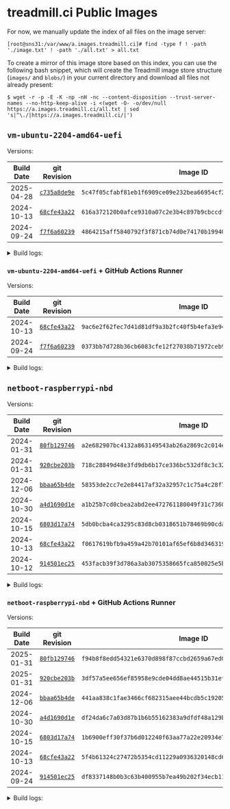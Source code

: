 # treadmill.ci Public Images

For now, we manually update the index of all files on the image server:
```
[root@sns31:/var/www/a.images.treadmill.ci]# find -type f ! -path './image.txt' ! -path './all.txt' > all.txt
```

To create a mirror of this image store based on this index, you can
use the following bash snippet, which will create the Treadmill image
store structure (`images/` and `blobs/`) in your current directory and
download all files not already present:
```
$ wget -r -p -E -K -np -nH -nc --content-disposition --trust-server-names --no-http-keep-alive -i <(wget -O- -o/dev/null https://a.images.treadmill.ci/all.txt | sed 's|^\./|https://a.images.treadmill.ci/|')
```

## `vm-ubuntu-2204-amd64-uefi`

Versions:

| Build Date | git Revision                                                                                                                                          | Image ID                                                           |
|------------|-------------------------------------------------------------------------------------------------------------------------------------------------------|--------------------------------------------------------------------|
| 2025-04-28 | [`c735a8de9e`](https://github.com/treadmill-tb/images/blob/c735a8de9ef2a9deb8177b9e6a5b30acc11bf62b/vm-ubuntu-2204-amd64-uefi/default.nix) | `5c47f05cfabf81eb1f6909ce09e232bea66954cf248ed9bca3e437f57768fc13` |
| 2024-10-13 | [`68cfe43a22`](https://github.com/treadmill-tb/images/blob/68cfe43a225bf83bba4fe3fe11723bda7da9c45f/vm-ubuntu-2204-amd64-uefi/default.nix) | `616a372120b0afce9310a07c2e3b4c897b9cbccdfec4cf01ccbcca82c156ee05` |
| 2024-09-24 | [`f7f6a60239`](https://github.com/treadmill-tb/images/blob/f7f6a6023970684ab56515fcdedf1b5792f368f7/vm-ubuntu-2204-amd64-uefi/default.nix) | `4864215aff5840792f3f871cb74d0e74170b199406a56422612efa715e72e1a5` |

<details>
<summary>Build logs:</summary>

### `c735a8de9e`

```
leons@caesium ~/p/t/i/vm-ubuntu-2204-amd64-uefi (main)> git rev-parse HEAD
c735a8de9ef2a9deb8177b9e6a5b30acc11bf62b
leons@caesium ~/p/t/i/vm-ubuntu-2204-amd64-uefi (main)> nix-build -E 'with import <nixpkgs> {}; callPackage ./default.nix {}'
/nix/store/zj9gszd7adgyj56wcjy0sfnvhpy5rf2g-treadmill-store
leons@caesium ~/p/t/i/vm-ubuntu-2204-amd64-uefi (main)> rsync -rv -L result/ leons@sns31.cs.princeton.edu:/var/www/a.images.treadmill.ci/
sending incremental file list
image.txt
blobs/5f/
blobs/5f/1f/
blobs/5f/1f/a9/
blobs/5f/1f/a9/5f1fa9a64cf4e5e92d42b585f0abe905e6678ae831619c3237ceadb195276013
images/5c/
images/5c/47/
images/5c/47/f0/
images/5c/47/f0/5c47f05cfabf81eb1f6909ce09e232bea66954cf248ed9bca3e437f57768fc13

sent 947,470,676 bytes  received 113 bytes  65,342,813.03 bytes/sec
total size is 947,238,916  speedup is 1.00
```

### `68cfe43a22`

```
leons@caesium ~/p/t/i/vm-ubuntu-2204-amd64-uefi (main)> git rev-parse HEAD
68cfe43a225bf83bba4fe3fe11723bda7da9c45f
leons@caesium ~/p/t/i/vm-ubuntu-2204-amd64-uefi (main)> nix-build -E 'with import <nixpkgs> {}; callPackage ./default.nix {}'
/nix/store/fcssv6py0hh2p4hfd9w5h9pl5d3ysz5p-treadmill-store
leons@caesium ~/p/t/i/vm-ubuntu-2204-amd64-uefi (main)> rsync -rv -L result/ leons@sns31.cs.princeton.edu:/var/www/a.images.treadmill.ci/
sending incremental file list
image.txt
blobs/6c/
blobs/6c/82/
blobs/6c/82/47/
blobs/6c/82/47/6c8247e4440a4f9a691f67643c1d2adf87d48b6c475bd7b83599851cec785164
images/61/
images/61/6a/
images/61/6a/37/
images/61/6a/37/616a372120b0afce9310a07c2e3b4c897b9cbccdfec4cf01ccbcca82c156ee05

sent 941,459,348 bytes  received 113 bytes  81,866,040.09 bytes/sec
total size is 941,229,060  speedup is 1.00
```


### `f7f6a60239`

```
leons@caesium ~/p/t/i/vm-ubuntu-2204-amd64-uefi (main)> git rev-parse HEAD
f7f6a6023970684ab56515fcdedf1b5792f368f7
leons@caesium ~/p/t/i/vm-ubuntu-2204-amd64-uefi (main)> nix-build -E 'with import <nixpkgs> {}; callPackage ./default.nix {}'
/nix/store/1bjwlkjbxq7nal5sbll6snh9wc0ingbv-treadmill-store
leons@caesium ~/p/t/i/vm-ubuntu-2204-amd64-uefi (main)> rsync -rv -L result/ leons@sns31.cs.princeton.edu:/var/www/a.images.treadmill.ci/
sending incremental file list
image.txt
blobs/
blobs/33/
blobs/33/31/
blobs/33/31/75/
blobs/33/31/75/33317569a76291991bb8dae68a08b2369221a229192eec1ad3227d38826da281
images/
images/48/
images/48/64/
images/48/64/21/
images/48/64/21/4864215aff5840792f3f871cb74d0e74170b199406a56422612efa715e72e1a5

sent 940,869,394 bytes  received 113 bytes  89,606,619.71 bytes/sec
total size is 940,639,236  speedup is 1.00
```

</details>

### `vm-ubuntu-2204-amd64-uefi` + GitHub Actions Runner

Versions:

| Build Date | git Revision                                                                                                                                          | Image ID                                                           |
|------------|-------------------------------------------------------------------------------------------------------------------------------------------------------|--------------------------------------------------------------------|
| 2024-10-13 | [`68cfe43a22`](https://github.com/treadmill-tb/images/blob/68cfe43a225bf83bba4fe3fe11723bda7da9c45f/vm-ubuntu-2204-amd64-uefi/gh-actions-overlay.nix) | `9ac6e2f62fec7d41d81df9a3b2fc40f5b4efa3e94055ea43a83e29dc77b791ee` |
| 2024-09-24 | [`f7f6a60239`](https://github.com/treadmill-tb/images/blob/f7f6a6023970684ab56515fcdedf1b5792f368f7/vm-ubuntu-2204-amd64-uefi/gh-actions-overlay.nix) | `0373bb7d728b36cb6083cfe12f27038b71972ceb90563b0037d4012df7b62bf4` |

<details>
<summary>Build logs:</summary>

### `68cfe43a22`

```
leons@caesium ~/p/t/i/vm-ubuntu-2204-amd64-uefi (main)> git rev-parse HEAD
68cfe43a225bf83bba4fe3fe11723bda7da9c45f
leons@caesium ~/p/t/i/vm-ubuntu-2204-amd64-uefi (main)> nix-build gh-actions-overlay.nix
/nix/store/25p7sbadzw5rj7b1dz23zxacw0ri8nzr-image-store
leons@caesium ~/p/t/i/vm-ubuntu-2204-amd64-uefi (main)> rsync -rv -L result/ leons@sns31.cs.princeton.edu:/var/www/a.images.treadmill.ci/
sending incremental file list
image.txt
blobs/06/
blobs/06/ff/
blobs/06/ff/9f/
blobs/06/ff/9f/06ff9fbb107733147c0ab2bd92efd4a2844b42c9ec60945d8e84de1b6194ed61
blobs/6c/82/47/6c8247e4440a4f9a691f67643c1d2adf87d48b6c475bd7b83599851cec785164
images/9a/
images/9a/c6/
images/9a/c6/e2/
images/9a/c6/e2/9ac6e2f62fec7d41d81df9a3b2fc40f5b4efa3e94055ea43a83e29dc77b791ee

sent 658,136,207 bytes  received 214,956 bytes  77,453,078.00 bytes/sec
total size is 1,599,080,209  speedup is 2.43
```

### `f7f6a60239`

```
leons@caesium ~/p/t/i/vm-ubuntu-2204-amd64-uefi (main)> git rev-parse HEAD
f7f6a6023970684ab56515fcdedf1b5792f368f7
leons@caesium ~/p/t/i/vm-ubuntu-2204-amd64-uefi (main)> nix-build gh-actions-overlay.nix
/nix/store/yzn9rhawqslvl8y7b55sq6n19lhlcxrx-image-store
leons@caesium ~/p/t/i/vm-ubuntu-2204-amd64-uefi (main)> rsync -rv -L result/ leons@sns31.cs.princeton.edu:/var/www/a.images.treadmill.ci/
sending incremental file list
image.txt
blobs/33/31/75/33317569a76291991bb8dae68a08b2369221a229192eec1ad3227d38826da281
blobs/9b/
blobs/9b/bc/
blobs/9b/bc/f6/
blobs/9b/bc/f6/9bbcf6d6a67886ac58b9d6cdbb87b49e1a14ebeb8b19b99279b3d73eacdf00b0
images/03/
images/03/73/
images/03/73/bb/
images/03/73/bb/0373bb7d728b36cb6083cfe12f27038b71972ceb90563b0037d4012df7b62bf4

sent 658,398,373 bytes  received 214,879 bytes  69,327,710.74 bytes/sec
total size is 1,598,752,529  speedup is 2.43
```

</details>

## `netboot-raspberrypi-nbd`

Versions:

| Build Date | git Revision                                                                                                                                          | Image ID                                                           |
|------------|-------------------------------------------------------------------------------------------------------------------------------------------------------|--------------------------------------------------------------------|
| 2024-01-31 | [`80fb129746`](https://github.com/treadmill-tb/images/blob/80fb129746645beebf328113140af8a1d2e41adc/netboot-raspberrypi-nbd/default.nix) | `a2e682907bc4132a863149543ab26a2869c2c014ef6ad63ae0d66c088377deaf` |
| 2024-01-31 | [`920cbe203b`](https://github.com/treadmill-tb/images/blob/920cbe203b7ba34b571bedb1428b4f3b02cb04ca/netboot-raspberrypi-nbd/default.nix) | `718c28849d48e3fd9db6b17ce336bc532df8c3c32f4ac7e8b61a79b901f8f452` |
| 2024-12-06 | [`bbaa65b4de`](https://github.com/treadmill-tb/images/blob/bbaa65b4de28ce20a55d79ac877bd1f1d060b2ae/netboot-raspberrypi-nbd/default.nix) | `58353de2cc7e2e84417af32a32957c1c75a4c28f7c0471c4598233e92310e3bd` |
| 2024-10-30 | [`a4d1690d1e`](https://github.com/treadmill-tb/images/blob/a4d1690d1ef9c2e330a71237913279ab90ca545d/netboot-raspberrypi-nbd/default.nix) | `a1b25b7cd0cbea2abd2ee472761180049f31c736095f81c16c65a5877e9f2c44` |
| 2024-10-15 | [`6803d17a74`](https://github.com/treadmill-tb/images/blob/6803d17a74a4158e80fc6bc6fe44c64543ff0d15/netboot-raspberrypi-nbd/default.nix) | `5db0bcba4ca3295c83d8cb0318651b78469b90cda9f124011c2bd15a0f1f8999` |
| 2024-10-13 | [`68cfe43a22`](https://github.com/treadmill-tb/images/blob/68cfe43a225bf83bba4fe3fe11723bda7da9c45f/netboot-raspberrypi-nbd/default.nix) | `f0617619bfb9a459a42b70101af65ef6b8d34631955f1d46423674e9897f26fc` |
| 2024-10-12 | [`914501ec25`](https://github.com/treadmill-tb/images/blob/914501ec25617613d8bc4d5ca034438e3030acf3/netboot-raspberrypi-nbd/default.nix) | `453facb39f3d786a3ab3075358665fca850025e5b342487066f7a5c5482bd8ab` |

<details>
<summary>Build logs:</summary>

### `80fb129746`

```
leons@caesium ~/p/t/i/netboot-raspberrypi-nbd (main)> git rev-parse HEAD
80fb129746645beebf328113140af8a1d2e41adc
leons@caesium ~/p/t/i/netboot-raspberrypi-nbd (main)> nix-build -E 'with import <nixpkgs> {}; callPackage ./default.nix {}'
fetching git input 'git+https://github.com/nix-community/fenix.git'
fetching git input 'git+https://github.com/treadmill-tb/treadmill.git'
/nix/store/bg2zw64ahh9k0dzrsij51g1f0rnw5nkk-treadmill-store
leons@caesium ~/p/t/i/netboot-raspberrypi-nbd (main)> rsync -rv -L result/ leons@sns31.cs.princeton.edu:/var/www/a.images.treadmill.ci/
sending incremental file list
image.txt
blobs/65/
blobs/65/7f/
blobs/65/7f/de/
blobs/65/7f/de/657fde93f3d1f48cb190983c5ed97692d398100834ec2721696a3adaa19f9af5
blobs/f0/
blobs/f0/04/
blobs/f0/04/37/
blobs/f0/04/37/f00437ea67ca16a52ecb2b54bc691d148b79d728f68dc25b7e3cf8f02bc602ac
images/a2/
images/a2/e6/
images/a2/e6/82/
images/a2/e6/82/a2e682907bc4132a863149543ab26a2869c2c014ef6ad63ae0d66c088377deaf

sent 2,149,318,777 bytes  received 148 bytes  84,287,016.67 bytes/sec
total size is 2,148,793,491  speedup is 1.00
```

### `920cbe203b`

```
leons@caesium ~/p/t/i/netboot-raspberrypi-nbd (main)> git rev-parse HEAD
920cbe203b7ba34b571bedb1428b4f3b02cb04ca
leons@caesium ~/p/t/i/netboot-raspberrypi-nbd (main)> nix-build -E 'with import <nixpkgs> {}; callPackage ./default.nix {}'
fetching git input 'git+https://github.com/nix-community/fenix.git'
fetching git input 'git+https://github.com/treadmill-tb/treadmill.git'
/nix/store/2id5l0w2vljdakvibpz89q86r9q5wcbn-treadmill-store
leons@caesium ~/p/t/i/netboot-raspberrypi-nbd (main)> rsync -rv -L result/ leons@sns31.cs.princeton.edu:/var/www/a.images.treadmill.ci/
sending incremental file list
image.txt
blobs/d0/
blobs/d0/99/
blobs/d0/99/e8/
blobs/d0/99/e8/d099e857f6266da7e1e2a49064ebd6e3a62643a39eee2b4aa5b95ea298e0ba08
blobs/fa/
blobs/fa/cf/
blobs/fa/cf/df/
blobs/fa/cf/df/facfdfe0c346d9debf4e7e0ee12417bad93474d4dc5b26eb8583e9933383db96
images/71/
images/71/8c/
images/71/8c/28/
images/71/8c/28/718c28849d48e3fd9db6b17ce336bc532df8c3c32f4ac7e8b61a79b901f8f452

sent 2,157,971,643 bytes  received 148 bytes  88,080,481.27 bytes/sec
total size is 2,157,444,243  speedup is 1.00
```

### `bbaa65b4de`

```
leons@caesium ~/p/t/i/netboot-raspberrypi-nbd (main)> git rev-parse HEAD
bbaa65b4de28ce20a55d79ac877bd1f1d060b2ae
leons@caesium ~/p/t/i/netboot-raspberrypi-nbd (main)> nix-build  -E 'with import <nixpkgs> {}; callPackage ./default.nix {}'
/nix/store/h45xlb381jcsllh3dx54rf8ddz0zxday-treadmill-store
leons@caesium ~/p/t/i/netboot-raspberrypi-nbd (main)> rsync -rv -L result/ leons@sns31.cs.princeton.edu:/var/www/a.images.treadmill.ci/
sending incremental file list
image.txt
blobs/bb/07/46/bb074607e34ca760c9ad00f01931fff05e8ed34d8a01d2413ae9e95ce87fe298
blobs/c9/12/05/c9120536872e66511d2fe089fd4949b0a1289536b54f9a2cc5c16605b0f7e941
images/58/
images/58/35/
images/58/35/3d/
images/58/35/3d/58353de2cc7e2e84417af32a32957c1c75a4c28f7c0471c4598233e92310e3bd

sent 217,993 bytes  received 378,398 bytes  51,860.09 bytes/sec
total size is 2,148,990,099  speedup is 3,603.32
```

### `a4d1690d1e`

```
leons@caesium ~/p/t/i/netboot-raspberrypi-nbd (main)> git rev-parse HEAD
a4d1690d1ef9c2e330a71237913279ab90ca545d
leons@caesium ~/p/t/i/netboot-raspberrypi-nbd (main)> nix-build -E 'with import <nixpkgs> {}; callPackage ./default.nix {}'
/nix/store/nakjliab1q6cd0l3f1v2zl3c65wghfl7-treadmill-store
leons@caesium ~/p/t/i/netboot-raspberrypi-nbd (main)> rsync -rv -L result/ leons@sns31.cs.princeton.edu:/var/www/a.images.treadmill.ci/
sending incremental file list
image.txt
blobs/6a/
blobs/6a/d5/
blobs/6a/d5/57/
blobs/6a/d5/57/6ad557ac9249f743b56124e0157b01e5cf28fcd5c45222b48ced16804b17eb09
blobs/9d/
blobs/9d/30/
blobs/9d/30/51/
blobs/9d/30/51/9d30513e0dc24566abb2271f269e6509db9866d313a5e0445e3afe9029542947
images/a1/
images/a1/b2/
images/a1/b2/5b/
images/a1/b2/5b/a1b25b7cd0cbea2abd2ee472761180049f31c736095f81c16c65a5877e9f2c44

sent 2,163,215,797 bytes  received 148 bytes  105,522,729.02 bytes/sec
total size is 2,162,687,123  speedup is 1.00
```

### `6803d17a74`

```
leons@caesium ~/p/t/i/netboot-raspberrypi-nbd (main)> git rev-parse HEAD
6803d17a74a4158e80fc6bc6fe44c64543ff0d15
leons@caesium ~/p/t/i/netboot-raspberrypi-nbd (main)> nix-build -I nixpkgs=https://github.com/nixos/nixpkgs/archive/release-24.05.tar.gz -E 'with import <nixpkgs> {}; callPackage ./default.nix {}'
/nix/store/b4vwspja2w7zp8slajn4zb6xydz6bdp8-treadmill-store
leons@caesium ~/p/t/i/netboot-raspberrypi-nbd (main)> rsync -rv -L result/ leons@sns31.cs.princeton.edu:/var/www/a.images.treadmill.ci/
sending incremental file list
image.txt
blobs/50/a3/39/50a339bb4ec10902d7bae426fe216a8008fca81fa82ce9a8036ebad998320c98
blobs/e4/4b/bd/e44bbd64b70c8afea5f704e8b6884f7d52bee81c75b84ac443bb77e45901acbf
images/5d/b0/bc/5db0bcba4ca3295c83d8cb0318651b78469b90cda9f124011c2bd15a0f1f8999

sent 217,190 bytes  received 378,929 bytes  51,836.43 bytes/sec
total size is 2,155,740,307  speedup is 3,616.29
```

### `68cfe43a22`

```
leons@caesium ~/p/t/i/netboot-raspberrypi-nbd (main)> git rev-parse HEAD
68cfe43a225bf83bba4fe3fe11723bda7da9c45f
leons@caesium ~/p/t/i/netboot-raspberrypi-nbd (main)> nix-build -E 'with import <nixpkgs> {}; callPackage ./default.nix {}'
/nix/store/wc452qz6yp2fy7qdlk0sn71rbcsky45g-treadmill-store
leons@caesium ~/p/t/i/netboot-raspberrypi-nbd (main)> rsync -rv -L result/ leons@sns31.cs.princeton.edu:/var/www/a.images.treadmill.ci/
sending incremental file list
image.txt
blobs/33/24/
blobs/33/24/52/
blobs/33/24/52/3324528e034d27c28f4b58b734aab3e0b041a1c57c044bcef1a3c552ff88665a
blobs/50/
blobs/50/16/
blobs/50/16/df/
blobs/50/16/df/5016df56e359098cb3c6e44bee77ee390c71e855908e4b0a528cbf4ba5d37f4f
images/f0/
images/f0/61/
images/f0/61/76/
images/f0/61/76/f0617619bfb9a459a42b70101af65ef6b8d34631955f1d46423674e9897f26fc

sent 2,159,544,890 bytes  received 145 bytes  105,343,660.24 bytes/sec
total size is 2,159,017,107  speedup is 1.00
```

### `914501ec25`

```
leons@caesium ~/p/t/i/netboot-raspberrypi-nbd (main)> git rev-parse HEAD
914501ec25617613d8bc4d5ca034438e3030acf3
leons@caesium ~/p/t/i/netboot-raspberrypi-nbd (main)> nix-build -E 'with import <nixpkgs> {}; callPackage ./default.nix {}'
/nix/store/8yhb8zc7n0dj1a1y9gc1n8l9w84firk8-treadmill-store
leons@caesium ~/p/t/i/netboot-raspberrypi-nbd (main)> rsync -rv -L result/ leons@sns31.cs.princeton.edu:/var/www/a.images.treadmill.ci/
sending incremental file list
image.txt
blobs/1d/67/24/1d6724e19dee478cc8b6b6e09cd8d3ba415818aac605acf4a7679159f246dcbf
blobs/44/a2/5a/44a25acaf1e384ffd6926d613cca854563bc62ad6515e1645ac4151f51c55054
images/45/
images/45/3f/
images/45/3f/ac/
images/45/3f/ac/453facb39f3d786a3ab3075358665fca850025e5b342487066f7a5c5482bd8ab
sent 222,162 bytes  received 385,681 bytes  52,855.91 bytes/sec
total size is 2,098,687,124  speedup is 3,452.68
```

</details>

### `netboot-raspberrypi-nbd` + GitHub Actions Runner

Versions:

| Build Date | git Revision                                                                                                                                          | Image ID                                                           |
|------------|-------------------------------------------------------------------------------------------------------------------------------------------------------|--------------------------------------------------------------------|
| 2025-01-31 | [`80fb129746`](https://github.com/treadmill-tb/images/blob/80fb129746645beebf328113140af8a1d2e41adc/netboot-raspberrypi-nbd/gh-actions-overlay.nix) | `f94b8f8edd54321e6370d898f87ccbd2659a67ed0300fda2adc8099cdd157790` |
| 2025-01-31 | [`920cbe203b`](https://github.com/treadmill-tb/images/blob/920cbe203b7ba34b571bedb1428b4f3b02cb04ca/netboot-raspberrypi-nbd/gh-actions-overlay.nix) | `3df57a5ee656ef85958e9cde04dd8ae44515b31efeef6a4d23ac3cd4d10a033c` |
| 2024-12-06 | [`bbaa65b4de`](https://github.com/treadmill-tb/images/blob/bbaa65b4de28ce20a55d79ac877bd1f1d060b2ae/netboot-raspberrypi-nbd/gh-actions-overlay.nix) | `441aa838c1fae3466cf682315aee44bcdb5c192054d6238e6c073ccd44b9bf06` |
| 2024-10-30 | [`a4d1690d1e`](https://github.com/treadmill-tb/images/blob/a4d1690d1ef9c2e330a71237913279ab90ca545d/netboot-raspberrypi-nbd/gh-actions-overlay.nix) | `df24da6c7a03d87b1b6b55162383a9dfdf48a129b5f3e648748f0f9d11cdb470` |
| 2024-10-15 | [`6803d17a74`](https://github.com/treadmill-tb/images/blob/6803d17a74a4158e80fc6bc6fe44c64543ff0d15/netboot-raspberrypi-nbd/gh-actions-overlay.nix) | `1b6900eff30f37b6d012240f63aa77a22e20934e7f6ebf38e25310552dc08378` |
| 2024-10-13 | [`68cfe43a22`](https://github.com/treadmill-tb/images/blob/68cfe43a225bf83bba4fe3fe11723bda7da9c45f/netboot-raspberrypi-nbd/gh-actions-overlay.nix) | `5f4b61324c27472b5354cd11229a0936320148cd6e852fbf05e1b7ff5b4598e6` |
| 2024-09-24 | [`914501ec25`](https://github.com/treadmill-tb/images/blob/914501ec25617613d8bc4d5ca034438e3030acf3/netboot-raspberrypi-nbd/gh-actions-overlay.nix) | `df8337148b0b3c63b400955b7ea49b202f34ecb111b61cd60c45a96076d9e31a` |

<details>
<summary>Build logs:</summary>

### `80fb129746`

```
leons@caesium ~/p/t/i/netboot-raspberrypi-nbd (main)> git rev-parse HEAD
80fb129746645beebf328113140af8a1d2e41adc
leons@caesium ~/p/t/i/netboot-raspberrypi-nbd (main)> nix-build -I nixpkgs=https://github.com/nixos/nixpkgs/archive/release-24.11.tar.gz gh-actions-runner-overlay.nix
fetching git input 'git+https://github.com/nix-community/fenix.git'
fetching git input 'git+https://github.com/treadmill-tb/treadmill.git'
/nix/store/waazbzq4l490m49sk3dpjblv55z46xp6-image-store
leons@caesium ~/p/t/i/netboot-raspberrypi-nbd (main)> rsync -rv -L result/ leons@sns31.cs.princeton.edu:/var/www/a.images.treadmill.ci/
sending incremental file list
image.txt
blobs/46/
blobs/46/d4/
blobs/46/d4/a5/
blobs/46/d4/a5/46d4a5f528a8145e151d2b42a6c88b21336d8815037cf70ea36e7e16687b6772
blobs/65/7f/de/657fde93f3d1f48cb190983c5ed97692d398100834ec2721696a3adaa19f9af5
blobs/f0/04/37/f00437ea67ca16a52ecb2b54bc691d148b79d728f68dc25b7e3cf8f02bc602ac
images/f9/
images/f9/4b/
images/f9/4b/8f/
images/f9/4b/8f/f94b8f8edd54321e6370d898f87ccbd2659a67ed0300fda2adc8099cdd157790

sent 3,365,288 bytes  received 378,397 bytes  356,541.43 bytes/sec
total size is 2,151,939,854  speedup is 574.82
```

### `920cbe203b`

```
leons@caesium ~/p/t/i/netboot-raspberrypi-nbd (main)> git rev-parse HEAD
920cbe203b7ba34b571bedb1428b4f3b02cb04ca
leons@caesium ~/p/t/i/netboot-raspberrypi-nbd (main)> nix-build gh-actions-runner-overlay.nix
fetching git input 'git+https://github.com/nix-community/fenix.git'
fetching git input 'git+https://github.com/treadmill-tb/treadmill.git'
/nix/store/2nml7q6wg5qjqddxyi6qw0mfhaaihqcl-image-store
leons@caesium ~/p/t/i/netboot-raspberrypi-nbd (main)> rsync -rv -L result/ leons@sns31.cs.princeton.edu:/var/www/a.images.treadmill.ci/
sending incremental file list
image.txt
blobs/4d/
blobs/4d/96/
blobs/4d/96/8d/
blobs/4d/96/8d/4d968df944bd1ac0eb9e5409b2f118d94aeec254121afe93544a2952024768ec
blobs/d0/99/e8/d099e857f6266da7e1e2a49064ebd6e3a62643a39eee2b4aa5b95ea298e0ba08
blobs/fa/cf/df/facfdfe0c346d9debf4e7e0ee12417bad93474d4dc5b26eb8583e9933383db96
images/3d/
images/3d/f5/
images/3d/f5/7a/
images/3d/f5/7a/3df57a5ee656ef85958e9cde04dd8ae44515b31efeef6a4d23ac3cd4d10a033c

sent 3,365,664 bytes  received 379,052 bytes  325,627.48 bytes/sec
total size is 2,160,590,606  speedup is 576.97
```

### `bbaa65b4de`

```
leons@caesium ~/p/t/i/netboot-raspberrypi-nbd (main)> git rev-parse HEAD
bbaa65b4de28ce20a55d79ac877bd1f1d060b2ae
leons@caesium ~/p/t/i/netboot-raspberrypi-nbd (main)> nix-build gh-actions-runner-overlay.nix
/nix/store/nfjq0cwgxl2zb7w4gad3jjlcmzzxps7v-image-store
leons@caesium ~/p/t/i/netboot-raspberrypi-nbd (main)> rsync -rv -L result/ leons@sns31.cs.princeton.edu:/var/www/a.images.treadmill.ci/
sending incremental file list
image.txt
blobs/bb/
blobs/bb/07/
blobs/bb/07/46/
blobs/bb/07/46/bb074607e34ca760c9ad00f01931fff05e8ed34d8a01d2413ae9e95ce87fe298
blobs/c9/
blobs/c9/12/
blobs/c9/12/05/
blobs/c9/12/05/c9120536872e66511d2fe089fd4949b0a1289536b54f9a2cc5c16605b0f7e941
blobs/de/
blobs/de/3b/
blobs/de/3b/8d/
blobs/de/3b/8d/de3b8d4e4a3d07791693bb8a4a98a33f00d8f77b7b998ed49370d4f4eb3d3734
images/44/
images/44/1a/
images/44/1a/a8/
images/44/1a/a8/441aa838c1fae3466cf682315aee44bcdb5c192054d6238e6c073ccd44b9bf06

sent 2,424,375,783 bytes  received 183 bytes  107,750,042.93 bytes/sec
total size is 2,423,783,184  speedup is 1.00
```

### `a4d1690d1e`

```
leons@caesium ~/p/t/i/netboot-raspberrypi-nbd (main) [1]> git rev-parse HEAD
a4d1690d1ef9c2e330a71237913279ab90ca545d
leons@caesium ~/p/t/i/netboot-raspberrypi-nbd (main)> nix-build gh-actions-runner-overlay.nix
/nix/store/v751jk869i22ppplffkrc0c5jvaqbivg-image-store
leons@caesium ~/p/t/i/netboot-raspberrypi-nbd (main)> rsync -rv -L result/ leons@sns31.cs.princeton.edu:/var/www/a.images.treadmill.ci/
sending incremental file list
image.txt
blobs/30/
blobs/30/1b/
blobs/30/1b/82/
blobs/30/1b/82/301b824fdf94fe658a389fdc6cf147e0ff4c1f06c4403a74d00331f6aebb1798
blobs/6a/d5/57/6ad557ac9249f743b56124e0157b01e5cf28fcd5c45222b48ced16804b17eb09
blobs/9d/30/51/9d30513e0dc24566abb2271f269e6509db9866d313a5e0445e3afe9029542947
images/df/24/
images/df/24/da/
images/df/24/da/df24da6c7a03d87b1b6b55162383a9dfdf48a129b5f3e648748f0f9d11cdb470

sent 470,751,703 bytes  received 379,466 bytes  32,491,804.76 bytes/sec
total size is 2,633,105,217  speedup is 5.59
```

### `6803d17a74`

```
leons@caesium ~/p/t/i/netboot-raspberrypi-nbd (main)> git rev-parse HEAD
6803d17a74a4158e80fc6bc6fe44c64543ff0d15
leons@caesium ~/p/t/i/netboot-raspberrypi-nbd (main)> nix-build -I nixpkgs=https://github.com/nixos/nixpkgs/archive/release-24.05.tar.gz gh-actions-runner-overlay.nix
/nix/store/148134wsj8h3jbaz6gn7dl1igywgg48a-image-store
leons@caesium ~/p/t/i/netboot-raspberrypi-nbd (main)> rsync -rv -L result/ leons@sns31.cs.princeton.edu:/var/www/a.images.treadmill.ci/
sending incremental file list
image.txt
blobs/50/a3/39/50a339bb4ec10902d7bae426fe216a8008fca81fa82ce9a8036ebad998320c98
blobs/e4/4b/bd/e44bbd64b70c8afea5f704e8b6884f7d52bee81c75b84ac443bb77e45901acbf
blobs/f8/
blobs/f8/d0/
blobs/f8/d0/61/
blobs/f8/d0/61/f8d06173c89ea48fb3c5214a7f16c3fb2c5964732602dcd230d535984d23e206
images/1b/
images/1b/69/
images/1b/69/00/
images/1b/69/00/1b6900eff30f37b6d012240f63aa77a22e20934e7f6ebf38e25310552dc08378

sent 470,030,344 bytes  received 378,961 bytes  30,348,987.42 bytes/sec
total size is 2,625,437,505  speedup is 5.58
```

### `68cfe43a22`

```
leons@caesium ~/p/t/i/netboot-raspberrypi-nbd (main)> git rev-parse HEAD
68cfe43a225bf83bba4fe3fe11723bda7da9c45f
leons@caesium ~/p/t/i/netboot-raspberrypi-nbd (main)> nix-build gh-actions-runner-overlay.nix
/nix/store/wcihc56rzaqhbvqj0amzza8qk6ss69sv-image-store
leons@caesium ~/p/t/i/netboot-raspberrypi-nbd (main)> rsync -rv -L result/ leons@sns31.cs.princeton.edu:/var/www/a.images.treadmill.ci/
sending incremental file list
image.txt
blobs/33/24/52/3324528e034d27c28f4b58b734aab3e0b041a1c57c044bcef1a3c552ff88665a
blobs/4f/
blobs/4f/5d/
blobs/4f/5d/5f/
blobs/4f/5d/5f/4f5d5fb9780430b4fa4b8747c74af7d60f8a4e1f5accb3cd9871d66bf674b8ca
blobs/50/16/df/5016df56e359098cb3c6e44bee77ee390c71e855908e4b0a528cbf4ba5d37f4f
images/5f/
images/5f/4b/
images/5f/4b/61/
images/5f/4b/61/5f4b61324c27472b5354cd11229a0936320148cd6e852fbf05e1b7ff5b4598e6

sent 469,637,168 bytes  received 379,189 bytes  30,323,635.94 bytes/sec
total size is 2,628,321,089  speedup is 5.59
```

### `914501ec25`

```
leons@caesium ~/p/t/i/netboot-raspberrypi-nbd (main)> git rev-parse HEAD
914501ec25617613d8bc4d5ca034438e3030acf3
leons@caesium ~/p/t/i/netboot-raspberrypi-nbd (main)> nix-build gh-actions-runner-overlay.nix
/nix/store/i0mqkn0ygp5zn7d1fd10h0z5msqav7vf-image-store
leons@caesium ~/p/t/i/netboot-raspberrypi-nbd (main)> rsync -rv -L result/ leons@sns31.cs.princeton.edu:/var/www/a.images.treadmill.ci/
sending incremental file list
image.txt
blobs/1d/
blobs/1d/67/
blobs/1d/67/24/
blobs/1d/67/24/1d6724e19dee478cc8b6b6e09cd8d3ba415818aac605acf4a7679159f246dcbf
blobs/44/
blobs/44/a2/
blobs/44/a2/5a/
blobs/44/a2/5a/44a25acaf1e384ffd6926d613cca854563bc62ad6515e1645ac4151f51c55054
blobs/55/
blobs/55/57/
blobs/55/57/dc/
blobs/55/57/dc/5557dc4e01ee4e2b4698931332b38a754c55f9da9ff48c7de8d4728fdf9683d1
images/df/
images/df/83/
images/df/83/37/
images/df/83/37/df8337148b0b3c63b400955b7ea49b202f34ecb111b61cd60c45a96076d9e31a
sent 2,570,257,715 bytes  received 183 bytes  100,794,427.37 bytes/sec
total size is 2,569,629,506  speedup is 1.00
```

</details>

